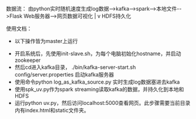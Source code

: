 数据流：
由python实时随机速度生成log数据——>kafka——>spark-->本地文件-->Flask Web服务器-->网页数据可视化
                                        |
                                        v
                                    HDFS持久化


使用文档：
* 以下操作皆为master上运行

- 开启系统后，先使用init-slave.sh，为每个电脑初始化hostname，并启动zookeeper
- 然后cd进入kafka目录， ./bin/kafka-server-start.sh config/server.properties 启动kafka服务器
- 使用命令python log_as_kafka_source.py 实时生成log数据塞进去kafka
- 使用spk_uv.py作为spark streaming读取kafka的数据，并持久化到本地和HDFS
- 运行python uv.py，然后访问localhost:5000查看网页。此步骤需要当前目录内有index.html和static文件夹。
